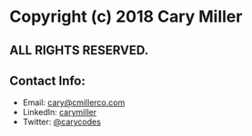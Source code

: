 # Copyright (c) 2018 Cary Miller

## ALL RIGHTS RESERVED.

## Contact Info:
- Email: cary@cmillerco.com
- LinkedIn: [carymiller](https://www.linkedin.com/in/carymiller/)
- Twitter: [@carycodes](https://twitter.com/carycodes)
